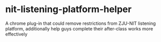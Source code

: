 nit-listening-platform-helper
=============================

A chrome plug-in that could remove restrictions from ZJU-NIT listening platform, 
additionally help guys complete their after-class works more effectively